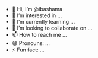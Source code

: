 - 👋 Hi, I’m @ibashama
- 👀 I’m interested in ...
- 🌱 I’m currently learning ...
- 💞️ I’m looking to collaborate on ...
- 📫 How to reach me ...
- 😄 Pronouns: ...
- ⚡ Fun fact: ...

<!---
ibashama/ibashama is a ✨ special ✨ repository because its `README.md` (this file) appears on your GitHub profile.
You can click the Preview link to take a look at your changes.
--->
